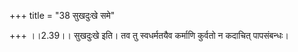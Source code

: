 +++
title = "38 सुखदुःखे समे"

+++
।।2.39।। सुखदुःखे इति। तव तु स्वधर्मतयैव कर्माणि कुर्वतो न कदाचित्
पापसंबन्धः।  
